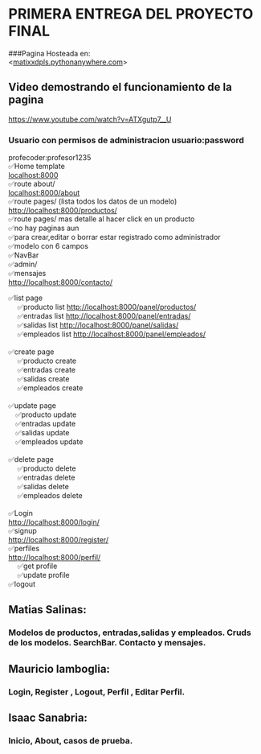 # PRIMERA ENTREGA DEL PROYECTO FINAL
###Pagina Hosteada en:<br>
<[matixxdpls.pythonanywhere.com](https://matixxdpls.pythonanywhere.com/)>
## Video demostrando el funcionamiento de la pagina
<https://www.youtube.com/watch?v=ATXgutp7__U><br>

### Usuario con permisos de administracion usuario:password<br>
profecoder:profesor1235<br>
✅Home template<br>
<localhost:8000><br>
✅route about/ <br>
<localhost:8000/about><br>
✅route pages/ (lista todos los datos de un modelo)<br>
<http://localhost:8000/productos/><br>
✅route pages/ mas detalle al hacer click en un producto<br>
✅no hay paginas aun<br>
✅para crear,editar o borrar estar registrado como administrador<br>
✅modelo con 6 campos<br>
✅NavBar<br>
✅admin/<br>
✅mensajes<br>
<http://localhost:8000/contacto/><br>

✅list page<br>
&emsp;    ✅producto list <http://localhost:8000/panel/productos/> <br> 
&emsp;    ✅entradas list <http://localhost:8000/panel/entradas/> <br>
&emsp;    ✅salidas list <http://localhost:8000/panel/salidas/> <br>
&emsp;    ✅empleados list <http://localhost:8000/panel/empleados/> <br>
<br>
✅create page<br>
&emsp;    ✅producto create<br>
&emsp;    ✅entradas create<br>
&emsp;    ✅salidas create<br>
&emsp;    ✅empleados create<br>
<br>
✅update page<br>
&emsp;✅producto update<br>
&emsp;✅entradas update<br>
&emsp;✅salidas update<br>
&emsp;✅empleados update<br>
<br>
✅delete page<br>
&emsp;    ✅producto delete <br>
&emsp;    ✅entradas delete<br>
&emsp;    ✅salidas delete<br>
&emsp;    ✅empleados delete<br>
<br>
✅Login<br>
<http://localhost:8000/login/><br>
✅signup<br>
<http://localhost:8000/register/><br>
✅perfiles<br>
<http://localhost:8000/perfil/><br>
&emsp;    ✅get profile<br>
&emsp;    ✅update profile<br>
✅logout<br>

## Matias Salinas:
### Modelos de productos, entradas,salidas y empleados. Cruds de los modelos. SearchBar. Contacto y mensajes. 

## Mauricio lamboglia:
### Login, Register , Logout, Perfil , Editar Perfil.

## Isaac Sanabria:
### Inicio, About, casos de prueba.
